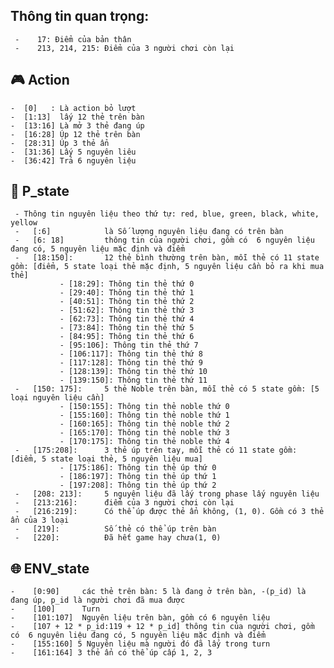 ##  Thông tin quan trọng:
     -    17: Điểm của bản thân
     -    213, 214, 215: Điểm của 3 người chơi còn lại
     
## :video_game: Action
    -  [0]   : Là action bỏ lượt
    -  [1:13]  lấy 12 thẻ trên bàn
    -  [13:16] Là mở 3 thẻ đang úp
    -  [16:28] Úp 12 thẻ trên bàn
    -  [28:31] Úp 3 thẻ ẩn
    -  [31:36] Lấy 5 nguyên liêu
    -  [36:42] Trả 6 nguyên liệu

## :bust_in_silhouette: P_state
     - Thông tin nguyên liệu theo thứ tự: red, blue, green, black, white, yellow
     -   [:6]            là Số lượng nguyên liệu đang có trên bàn
     -   [6: 18]         thông tin của người chơi, gồm có  6 nguyên liệu đang có, 5 nguyên liệu mặc định và điểm
     -   [18:150]:       12 thẻ bình thường trên bàn, mỗi thẻ có 11 state gồm: [điểm, 5 state loại thẻ mặc định, 5 nguyên liệu cần bỏ ra khi mua thẻ]
               - [18:29]: Thông tin thẻ thứ 0
               - [29:40]: Thông tin thẻ thứ 1
               - [40:51]: Thông tin thẻ thứ 2
               - [51:62]: Thông tin thẻ thứ 3
               - [62:73]: Thông tin thẻ thứ 4
               - [73:84]: Thông tin thẻ thứ 5
               - [84:95]: Thông tin thẻ thứ 6
               - [95:106]: Thông tin thẻ thứ 7
               - [106:117]: Thông tin thẻ thứ 8
               - [117:128]: Thông tin thẻ thứ 9
               - [128:139]: Thông tin thẻ thứ 10
               - [139:150]: Thông tin thẻ thứ 11
     -   [150: 175]:     5 thẻ Noble trên bàn, mỗi thẻ có 5 state gồm: [5 loại nguyên liệu cần]
               - [150:155]: Thông tin thẻ noble thứ 0
               - [155:160]: Thông tin thẻ noble thứ 1
               - [160:165]: Thông tin thẻ noble thứ 2
               - [165:170]: Thông tin thẻ noble thứ 3
               - [170:175]: Thông tin thẻ noble thứ 4
     -   [175:208]:      3 thẻ úp trên tay, mỗi thẻ có 11 state gồm: [điểm, 5 state loại thẻ, 5 nguyên liệu mua]
               - [175:186]: Thông tin thẻ úp thứ 0
               - [186:197]: Thông tin thẻ úp thứ 1
               - [197:208]: Thông tin thẻ úp thứ 2
     -   [208: 213]:     5 nguyên liệu đã lấy trong phase lấy nguyên liệu
     -   [213:216]:      điểm của 3 người chơi còn lại
     -   [216:219]:      Có thể úp được thẻ ẩn không, (1, 0). Gồm có 3 thẻ ẩn của 3 loại
     -   [219]:          Số thẻ có thể úp trên bàn
     -   [220]:          Đã hết game hay chưa(1, 0)


## :globe_with_meridians: ENV_state
    -    [0:90]     các thẻ trên bàn: 5 là đang ở trên bàn, -(p_id) là đang úp, p_id là người chơi đã mua được
    -    [100]      Turn
    -    [101:107]  Nguyên liệu trên bàn, gồm có 6 nguyên liệu
    -    [107 + 12 * p_id:119 + 12 * p_id] thông tin của người chơi, gồm có  6 nguyên liệu đang có, 5 nguyên liệu mặc định và điểm
    -    [155:160] 5 Nguyên liệu mà người đó đã lấy trong turn
    -    [161:164] 3 thẻ ẩn có thể úp cấp 1, 2, 3


